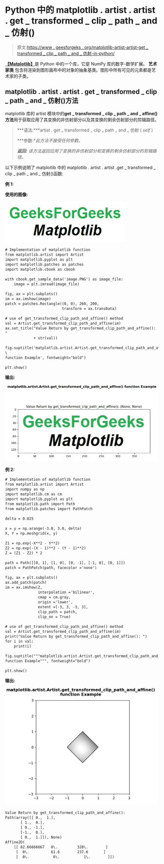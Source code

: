 # Python 中的 matplotlib . artist . artist . get _ transformed _ clip _ path _ and _ 仿射()

> 原文:[https://www . geesforgeks . org/matplotlib-artist-artist-get _ transformed _ clip _ path _ and _ 仿射-in-python/](https://www.geeksforgeeks.org/matplotlib-artist-artist-get_transformed_clip_path_and_affine-in-python/)

[**【Matplotlib】**](https://www.geeksforgeeks.org/python-introduction-matplotlib/)是 Python 中的一个库，它是 NumPy 库的数字-数学扩展。 **艺术家类** 包含将渲染到图形画布中的对象的抽象基类。图形中所有可见的元素都是艺术家的子类。

## matplotlib . artist . artist . get _ transformed _ clip _ path _ and _ 仿射()方法

matplotlib 库的 artist 模块中的**get _ transformed _ clip _ path _ and _ affine()方法**用于获取应用了其变换的非仿射部分以及其变换的剩余仿射部分的剪辑路径。

> ***语法:***artist . get _ transformed _ clip _ path _ and _ 仿射 ( *self* )
> 
> ***参数:**此方法不接受任何参数。*
> 
> ***返回:*** *该方法返回应用了变换的非仿射部分和变换的剩余仿射部分的剪辑路径。*

以下示例说明了 matplotlib 中的 matplotlib . artist . artist .get _ transformed _ clip _ path _ and _ 仿射()函数:

**例 1:**

**使用的图像:**

![](img/f56044d4fdcc7b4c549fd206195c0f65.png)

```
# Implementation of matplotlib function
from matplotlib.artist import Artist 
import matplotlib.pyplot as plt 
import matplotlib.patches as patches 
import matplotlib.cbook as cbook 

with cbook.get_sample_data('image.PNG') as image_file: 
    image = plt.imread(image_file) 

fig, ax = plt.subplots() 
im = ax.imshow(image) 
patch = patches.Rectangle((0, 0), 260, 200,  
                          transform = ax.transData) 

# use of get_transformed_clip_path_and_affine() method
val = Artist.get_transformed_clip_path_and_affine(im)
ax.set_title("Value Return by get_transformed_clip_path_and_affine(): " 
             + str(val))

fig.suptitle('matplotlib.artist.Artist.get_transformed_clip_path_and_affine() \
function Example', fontweight="bold")

plt.show()
```

**输出:**

![](img/6099c65f47a0eb4ba586d19e7f29da1d.png)

**例 2:**

```
# Implementation of matplotlib function
from matplotlib.artist import Artist 
import numpy as np 
import matplotlib.cm as cm 
import matplotlib.pyplot as plt 
from matplotlib.path import Path 
from matplotlib.patches import PathPatch 

delta = 0.025

x = y = np.arange(-3.0, 3.0, delta) 
X, Y = np.meshgrid(x, y) 

Z1 = np.exp(-X**2 - Y**2) 
Z2 = np.exp(-(X - 1)**2 - (Y - 1)**2) 
Z = (Z1 - Z2) * 2

path = Path([[0, 1], [1, 0], [0, -1], [-1, 0], [0, 1]]) 
patch = PathPatch(path, facecolor ='none') 

fig, ax = plt.subplots() 
ax.add_patch(patch) 
im = ax.imshow(Z, 
               interpolation ='bilinear',  
               cmap = cm.gray, 
               origin ='lower', 
               extent =[-3, 3, -3, 3], 
               clip_path = patch, 
               clip_on = True)

# use of get_transformed_clip_path_and_affine() method
val = Artist.get_transformed_clip_path_and_affine(im)
print("Value Return by get_transformed_clip_path_and_affine(): ")
for i in val: 
    print(i) 

fig.suptitle("""matplotlib.artist.Artist.get_transformed_clip_path_and_affine()
function Example""", fontweight="bold")

plt.show()
```

**输出:**

![](img/c429b4d59319f29082bf79b76a0a3550.png)

```
Value Return by get_transformed_clip_path_and_affine(): 
Path(array([[ 0.,  1.],
       [ 1.,  0.],
       [ 0., -1.],
       [-1.,  0.],
       [ 0.,  1.]]), None)
Affine2D(
    [[ 82.66666667   0\.         328\.        ]
     [  0\.          61.6        237.6       ]
     [  0\.           0\.           1\.        ]])

```